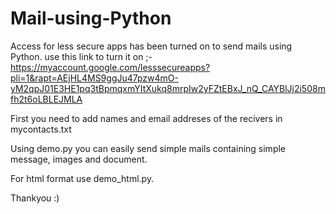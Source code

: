 # Mail-using-Python
Access for less secure apps has been turned on to send mails using Python.
use this link to turn it on ;- https://myaccount.google.com/lesssecureapps?pli=1&rapt=AEjHL4MS9ggJu47pzw4mO-yM2qpJ01E3HE1pq3tBpmqxmYItXukq8mrpIw2yFZtEBxJ_nQ_CAYBlJj2i508mfh2t6oLBLEJMLA

First you need to add names and email addreses of the recivers in mycontacts.txt

Using demo.py you can easily send simple mails containing simple message, images and document.

For html format use  demo_html.py.


Thankyou  :) 
